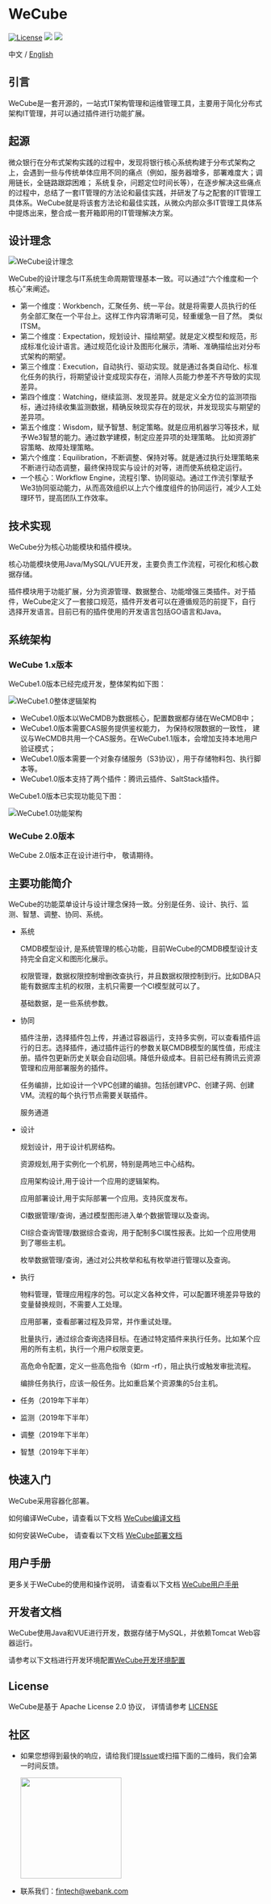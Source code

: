 # WeCube

[![License](https://img.shields.io/badge/License-Apache%202.0-blue.svg)](https://opensource.org/licenses/Apache-2.0)
![](https://img.shields.io/badge/language-java-orange.svg)
![](https://img.shields.io/badge/language-vue-green.svg)

中文 / [English](README_EN.md)

## 引言
WeCube是一套开源的，一站式IT架构管理和运维管理工具，主要用于简化分布式架构IT管理，并可以通过插件进行功能扩展。


## 起源
微众银行在分布式架构实践的过程中，发现将银行核心系统构建于分布式架构之上，会遇到一些与传统单体应用不同的痛点（例如，服务器增多，部署难度大；调用链长，全链路跟踪困难； 系统复杂，问题定位时间长等），在逐步解决这些痛点的过程中，总结了一套IT管理的方法论和最佳实践，并研发了与之配套的IT管理工具体系。WeCube就是将该套方法论和最佳实践，从微众内部众多IT管理工具体系中提炼出来，整合成一套开箱即用的IT管理解决方案。


## 设计理念
![WeCube设计理念](wecube-wiki/images/wecube_design.png) 

WeCube的设计理念与IT系统生命周期管理基本一致。可以通过“六个维度和一个核心”来阐述。

- 第一个维度：Workbench，汇聚任务、统一平台。就是将需要人员执行的任务全部汇聚在一个平台上。这样工作内容清晰可见，轻重缓急一目了然。 类似ITSM。
- 第二个维度：Expectation，规划设计、描绘期望。就是定义模型和规范，形成标准化设计语言。通过规范化设计及图形化展示，清晰、准确描绘出对分布式架构的期望。 
- 第三个维度：Execution，自动执行、驱动实现。就是通过各类自动化、标准化任务的执行，将期望设计变成现实存在，消除人员能力参差不齐导致的实现差异。 
- 第四个维度：Watching，继续监测、发现差异。就是定义全方位的监测项指标，通过持续收集监测数据，精确反映现实存在的现状，并发现现实与期望的差异项。 
- 第五个维度：Wisdom，赋予智慧、制定策略。就是应用机器学习等技术，赋予We3智慧的能力。通过数学建模，制定应差异项的处理策略。 比如资源扩容策略、故障处理策略。
- 第六个维度：Equilibration，不断调整、保持对等。就是通过执行处理策略来不断进行动态调整，最终保持现实与设计的对等，进而使系统稳定运行。 
- 一个核心：Workflow Engine，流程引擎、协同驱动。通过工作流引擎赋予We3协同驱动能力，从而高效组织以上六个维度组件的协同运行，减少人工处理环节，提高团队工作效率。 


## 技术实现
WeCube分为核心功能模块和插件模块。

核心功能模块使用Java/MySQL/VUE开发，主要负责工作流程，可视化和核心数据存储。

插件模块用于功能扩展，分为资源管理、数据整合、功能增强三类插件。对于插件，WeCube定义了一套接口规范，插件开发者可以在遵循规范的前提下，自行选择开发语言。目前已有的插件使用的开发语言包括GO语言和Java。


## 系统架构

### WeCube 1.x版本
WeCube1.0版本已经完成开发，整体架构如下图：

![WeCube1.0整体逻辑架构](wecube-wiki/images/wecube_arch_1.png) 

- WeCube1.0版本以WeCMDB为数据核心，配置数据都存储在WeCMDB中；
- WeCube1.0版本需要CAS服务提供鉴权能力， 为保持权限数据的一致性， 建议与WeCMDB共用一个CAS服务。在WeCube1.1版本，会增加支持本地用户验证模式；
- WeCube1.0版本需要一个对象存储服务（S3协议），用于存储物料包、执行脚本等。
- WeCube1.0版本支持了两个插件：腾讯云插件、SaltStack插件。

WeCube1.0版本已实现功能见下图：

![WeCube1.0功能架构](wecube-wiki/images/wecube_arch_2.png) 

### WeCube 2.0版本
WeCube 2.0版本正在设计进行中， 敬请期待。


## 主要功能简介
WeCube的功能菜单设计与设计理念保持一致。分别是任务、设计、执行、监测、智慧、调整、协同、系统。

- 系统

	CMDB模型设计, 是系统管理的核心功能，目前WeCube的CMDB模型设计支持完全自定义和图形化展示。

	权限管理，数据权限控制增删改查执行，并且数据权限控制到行。比如DBA只能有数据库主机的权限，主机只需要一个CI模型就可以了。

	基础数据，是一些系统参数。

- 协同

	插件注册，选择插件包上传，并通过容器运行，支持多实例，可以查看插件运行的日志。选择插件，通过插件运行的参数关联CMDB模型的属性值，形成注册。插件包更新历史关联会自动回填。降低升级成本。目前已经有腾讯云资源管理和应用部署服务的插件。

	任务编排，比如设计一个VPC创建的编排。包括创建VPC、创建子网、创建VM。流程的每个执行节点需要关联插件。

	服务通道

- 设计

	规划设计，用于设计机房结构。

	资源规划,用于实例化一个机房，特别是两地三中心结构。

	应用架构设计,用于设计一个应用的逻辑架构。

	应用部署设计,用于实际部署一个应用。支持灰度发布。

	CI数据管理/查询，通过模型图形进入单个数据管理以及查询。

	CI综合查询管理/数据综合查询，用于配制多CI属性报表。比如一个应用使用到了哪些主机。

	枚举数据管理/查询，通过对公共枚举和私有枚举进行管理以及查询。


- 执行

	物料管理，管理应用程序的包。可以定义各种文件，可以配置环境差异导致的变量替换规则，不需要人工处理。

	应用部署，查看部署过程及异常，并作重试处理。

	批量执行，通过综合查询选择目标。在通过特定插件来执行任务。比如某个应用的所有主机，执行一个用户权限变更。

	高危命令配置，定义一些高危指令（如rm -rf），阻止执行或触发审批流程。
	
	编排任务执行，应该一般任务。比如重启某个资源集的5台主机。

- 任务（2019年下半年）

- 监测（2019年下半年）

- 调整（2019年下半年）

- 智慧（2019年下半年）


## 快速入门
WeCube采用容器化部署。

如何编译WeCube，请查看以下文档
[WeCube编译文档](wecube-wiki/docs/install/wecube_compile_guide.md)

如何安装WeCube， 请查看以下文档
[WeCube部署文档](wecube-wiki/docs/install/wecube_install_guide.md)


## 用户手册
更多关于WeCube的使用和操作说明， 请查看以下文档
[WeCube用户手册](wecube-wiki/docs/manual/wecube_user_guide.md)


## 开发者文档
WeCube使用Java和VUE进行开发，数据存储于MySQL，并依赖Tomcat Web容器运行。

请参考以下文档进行开发环境配置[WeCube开发环境配置](wecube-wiki/docs/developer/wecube_developer_guide.md)


## License
WeCube是基于 Apache License 2.0 协议， 详情请参考 [LICENSE](LICENSE)


## 社区
- 如果您想得到最快的响应，请给我们提[Issue](https://github.com/WeBankPartners/wecube-platform/issues/new/choose)或扫描下面的二维码，我们会第一时间反馈。

	<div align="left">
	<img src="wecube-wiki/images/wecube_qr_code.png"  height="200" width="200">
	</div>


- 联系我们：fintech@webank.com
